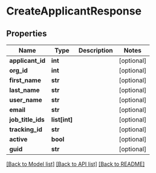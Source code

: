 # CreateApplicantResponse

## Properties
Name | Type | Description | Notes
------------ | ------------- | ------------- | -------------
**applicant_id** | **int** |  | [optional] 
**org_id** | **int** |  | [optional] 
**first_name** | **str** |  | [optional] 
**last_name** | **str** |  | [optional] 
**user_name** | **str** |  | [optional] 
**email** | **str** |  | [optional] 
**job_title_ids** | **list[int]** |  | [optional] 
**tracking_id** | **str** |  | [optional] 
**active** | **bool** |  | [optional] 
**guid** | **str** |  | [optional] 

[[Back to Model list]](../README.md#documentation-for-models) [[Back to API list]](../README.md#documentation-for-api-endpoints) [[Back to README]](../README.md)



